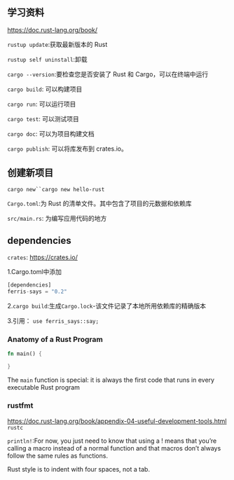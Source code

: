 ## 学习资料
https://doc.rust-lang.org/book/


`rustup update`:获取最新版本的 Rust

`rustup self uninstall`:卸载

`cargo --version`:要检查您是否安装了 Rust 和 Cargo，可以在终端中运行

`cargo build`: 可以构建项目

`cargo run`: 可以运行项目

`cargo test`: 可以测试项目

`cargo doc`: 可以为项目构建文档

`cargo publish`: 可以将库发布到 crates.io。

## 创建新项目
`cargo new``cargo new hello-rust`

`Cargo.toml`:为 Rust 的清单文件。其中包含了项目的元数据和依赖库

`src/main.rs`: 为编写应用代码的地方

## dependencies
`crates`: https://crates.io/

1.Cargo.toml中添加
```rust
[dependencies]
ferris-says = "0.2"
```

2.`cargo build`:生成`Cargo.lock`-该文件记录了本地所用依赖库的精确版本

3.引用：
`use ferris_says::say;`

### Anatomy of a Rust Program
```rust
fn main() {

}
```
The `main` function is special: it is always the first code that runs in every executable Rust program

### rustfmt
https://doc.rust-lang.org/book/appendix-04-useful-development-tools.html
`rustc`


`println!`:For now, you just need to know that using a ! means that you’re calling a macro instead of a normal function and that macros don’t always follow the same rules as functions.

Rust style is to indent with four spaces, not a tab.
